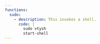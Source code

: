 ```yaml
---
functions:
  sudo:
    - description: This invokes a shell.
      code: |
        sudo vtysh
        start-shell
---
```

